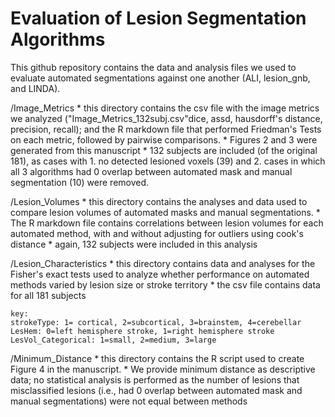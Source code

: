 # Evaluation of Lesion Segmentation Algorithms

This github repository contains the data and analysis files we used to evaluate automated 
segmentations against one another (ALI, lesion_gnb, and LINDA).

/Image_Metrics
	* this directory contains the csv file with the image metrics we analyzed 
	("Image_Metrics_132subj.csv"dice, assd, hausdorff's distance, precision, recall); and
	the R markdown file that performed Friedman's Tests on each metric, followed by 
	pairwise comparisons.
	* Figures 2 and 3 were generated from this manuscript
	* 132 subjects are included (of the original 181), as cases with 1. no detected 
	lesioned voxels (39) and 2. cases in which all 3 algorithms had 0 overlap between 
	automated mask and manual segmentation (10) were removed.

/Lesion_Volumes
	* this directory contains the analyses and data used to compare lesion volumes of 
	automated masks and manual segmentations.
	* The R markdown file contains correlations between lesion volumes for each automated 
	method, with and without adjusting for outliers using cook's distance
	* again, 132 subjects were included in this analysis
	
/Lesion_Characteristics
	* this directory contains data and analyses for the Fisher's exact tests used to 
	analyze whether performance on automated methods varied by lesion size or stroke 
	territory
	* the csv file contains data for all 181 subjects
	
	key:
	strokeType: 1= cortical, 2=subcortical, 3=brainstem, 4=cerebellar
	LesHem: 0=left hemisphere stroke, 1=right hemisphere stroke
	LesVol_Categorical: 1=small, 2=medium, 3=large

/Minimum_Distance
	* this directory contains the R script used to create Figure 4 in the manuscript. 
	* We provide minimum distance as descriptive data; no statistical analysis is 
	performed as the number of lesions that misclassified lesions (i.e., had 0 overlap 
	between automated mask and manual segmentations) were not equal between methods
	

	

	
	
